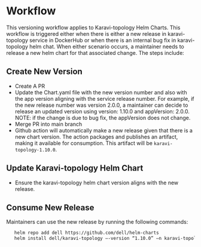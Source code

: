 # Workflow
This versioning workflow applies to Karavi-topology Helm Charts. This workflow is triggered either when there is either a new release in karavi-topology service in DockerHub or when there is an internal bug fix in karavi-topology helm chat. When either scenario occurs, a maintainer needs to release a new helm chart for that associated change. The steps include:
## Create New Version
* Create A PR
* Update the Chart.yaml file with the new version number and also with the app version aligning with the service release number. For example, if the new release number  was version 2.0.0, a maintainer can decide to release an updated version using version: 1.10.0  and appVersion: 2.0.0. NOTE: if the change is due to bug fix, the appVersion does not change.
* Merge PR into main branch
* Github action will automatically make a new release given that there is a new chart version. The action packages and publishes an artifact,  making it available for consumption. This artifact will be `karavi-topology-1.10.0`.

## Update Karavi-topology Helm Chart
* Ensure the karavi-topology helm chart version aligns with the new release.

## Consume New Release
Maintainers can use the new release by running the following commands:

```bash
   helm repo add dell https://github.com/dell/helm-charts
   helm install dell/karavi-topology –-version “1.10.0” –n karavi-topology

   ```